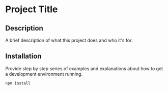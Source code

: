 # Project Title

## Description

A brief description of what this project does and who it's for.

## Installation

Provide step by step series of examples and explanations about how to get a development environment running.

```bash
npm install
```
